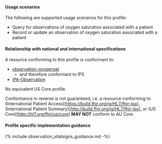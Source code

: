 #### Usage scenarios

The following are supported usage scenarios for this profile:

- Query for observations of oxygen saturation associated with a patient
- Record or update an observation of oxygen saturation associated with a patient


#### Relationship with national and international specifications

A resource conforming to this profile is conformant to:
- [observation-oxygensat](http://hl7.org/fhir/R4/observation-oxygensat.html)
  - and therefore conformant to IPS
- [IPA-Observation](https://build.fhir.org/ig/HL7/fhir-ipa/StructureDefinition-ipa-observation.html)

No equivalent US Core profile.

Conformance in reverse is not guaranteed, i.e. a resource conforming to (International Patient Access)[https://build.fhir.org/ig/HL7/fhir-ipa], (International Patient Summary)[http://build.fhir.org/ig/HL7/fhir-ips], or (US Core)[http://hl7.org/fhir/us/core] **MAY NOT** conform to AU Core.


#### Profile specific implementation guidance
{% include observation_vitalsigns_guidance.md -%}




